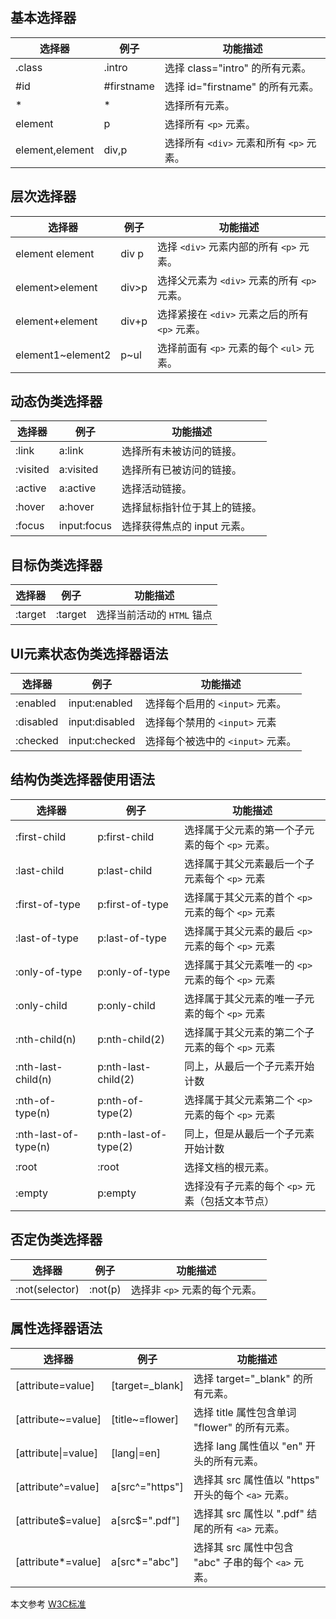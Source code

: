## 基本选择器

|选择器	|例子|	功能描述
|-|-|-|
|.class	        | .intro	    | 选择 class="intro" 的所有元素。	|
|#id   	        | #firstname	| 选择 id="firstname" 的所有元素。|
|*	              | *	          | 选择所有元素。|
|element	        | p	          | 选择所有 `<p>` 元素。|
|element,element	| div,p	      | 选择所有 `<div>` 元素和所有 `<p>` 元素。|

## 层次选择器

选择器|	例子|	功能描述|
|-|-|-|
element element	  | div p	 | 选择 `<div>` 元素内部的所有 `<p>` 元素。	
element>element	  | div>p	 | 选择父元素为 `<div>` 元素的所有 `<p>` 元素。	
element+element	  | div+p	 | 选择紧接在 `<div>` 元素之后的所有 `<p>` 元素。	
element1~element2	| p~ul	 | 选择前面有 `<p>` 元素的每个 `<ul>` 元素。	

## 动态伪类选择器

选择器	|例子|	功能描述
|-|-|-|
:link	   | a:link	      | 选择所有未被访问的链接。
:visited | a:visited	  | 选择所有已被访问的链接。
:active	 | a:active	    | 选择活动链接。
:hover	 | a:hover	    | 选择鼠标指针位于其上的链接。
:focus	 | input:focus	| 选择获得焦点的 input 元素。
## 目标伪类选择器

选择器|	例子|	功能描述
|-|-|-|
:target| :target |	选择当前活动的 `HTML` 锚点

## UI元素状态伪类选择器语法

选择器|	例子|	功能描述
|-|-|-|
:enabled	| input:enabled	  | 选择每个启用的 `<input>` 元素。
:disabled	| input:disabled	| 选择每个禁用的 `<input>` 元素
:checked	| input:checked	  | 选择每个被选中的 `<input>` 元素。

## 结构伪类选择器使用语法

选择器|	例子|	功能描述
|-|-|-|
:first-child	        | p:first-child	        | 选择属于父元素的第一个子元素的每个 `<p>` 元素。
:last-child	          | p:last-child	        | 选择属于其父元素最后一个子元素每个 `<p>` 元素
:first-of-type	      | p:first-of-type	      | 选择属于其父元素的首个 `<p>` 元素的每个 `<p>` 元素
:last-of-type	        | p:last-of-type	      | 选择属于其父元素的最后 `<p>` 元素的每个 `<p>` 元素
:only-of-type	        | p:only-of-type	      | 选择属于其父元素唯一的 `<p>` 元素的每个 `<p>` 元素
:only-child	          | p:only-child	        | 选择属于其父元素的唯一子元素的每个 `<p>` 元素
:nth-child(n) 	      | p:nth-child(2)	      | 选择属于其父元素的第二个子元素的每个 `<p>` 元素
:nth-last-child(n)	  | p:nth-last-child(2)	  | 同上，从最后一个子元素开始计数
:nth-of-type(n)	      | p:nth-of-type(2)	    | 选择属于其父元素第二个 `<p>` 元素的每个 `<p>` 元素
:nth-last-of-type(n)	| p:nth-last-of-type(2)	| 同上，但是从最后一个子元素开始计数
:root	                | :root	                | 选择文档的根元素。
:empty                | p:empty	              | 选择没有子元素的每个 `<p>` 元素（包括文本节点）

## 否定伪类选择器

选择器|	例子|	功能描述
|-|-|-|
:not(selector)|	:not(p)|	选择非 `<p>` 元素的每个元素。	

## 属性选择器语法

选择器|	例子|	功能描述
|-|-|-|
\[attribute=value]	  | \[target=_blank]	| 选择 target="_blank" 的所有元素。
\[attribute~=value]	  | \[title~=flower]	| 选择 title 属性包含单词 "flower" 的所有元素。
\[attribute\|=value]	| \[lang\|=en]	    | 选择 lang 属性值以 "en" 开头的所有元素。
\[attribute^=value]	  | a\[src^="https"]	| 选择其 src 属性值以 "https" 开头的每个 `<a>` 元素。
\[attribute$=value]	  | a\[src$=".pdf"]	| 选择其 src 属性以 ".pdf" 结尾的所有 `<a>` 元素。
\[attribute*=value]	  | a\[src*="abc"]	  | 选择其 src 属性中包含 "abc" 子串的每个 `<a>` 元素。

本文参考 [W3C标准](https://www.w3.org/TR/css3-selectors/#selectors)
